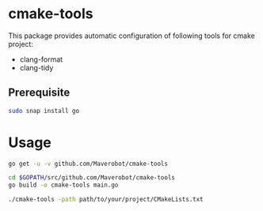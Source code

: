 # cmake-tools
This package provides automatic configuration of following tools for cmake project:
* clang-format
* clang-tidy

## Prerequisite
```bash
sudo snap install go
```



# Usage
```bash
go get -u -v github.com/Maverobot/cmake-tools

cd $GOPATH/src/github.com/Maverobot/cmake-tools
go build -o cmake-tools main.go

./cmake-tools -path path/to/your/project/CMakeLists.txt
```
